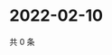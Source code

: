 # 2022-02-10

共 0 条

<!-- BEGIN WEIBO -->
<!-- 最后更新时间 Thu Feb 10 2022 06:10:58 GMT+0800 (China Standard Time) -->

<!-- END WEIBO -->

